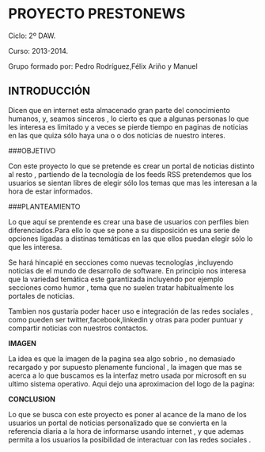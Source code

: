 PROYECTO PRESTONEWS
==========================

Ciclo: 2º DAW.

Curso: 2013-2014.

Grupo formado por: Pedro Rodríguez,Félix Ariño y Manuel 

INTRODUCCIÓN
---------------------
Dicen que en internet esta almacenado gran parte del conocimiento humanos, y, seamos sinceros , lo cierto es que a algunas personas lo que les interesa es limitado y a veces se pierde tiempo en paginas de noticias en las que quiza sólo haya una o o dos noticias de nuestro interes.


###OBJETIVO

Con este proyecto lo que se pretende es crear un portal de noticias distinto al resto , partiendo de la tecnología de los feeds RSS pretendemos  que los usuarios se sientan libres de elegir sólo los temas que mas les interesan a la hora de estar informados.

###PLANTEAMIENTO

Lo que aquí se prentende es crear una base de usuarios con perfiles bien diferenciados.Para ello lo que se pone a su disposición es una serie de opciones ligadas a distinas temáticas en las que ellos puedan elegir sólo lo que les interesa.

Se hará hincapié en secciones como nuevas tecnologías ,incluyendo noticias  de el mundo de desarrollo de software.
En principio nos interesa que la variedad temática este garantizada incluyendo por ejemplo secciones como humor , tema que no suelen tratar habitualmente los portales de noticias.

Tambien nos gustaría poder hacer uso e integración de las redes sociales , como pueden ser twitter,facebook,linkedin y otras para poder puntuar y compartir noticias con nuestros contactos.

**IMAGEN**

La idea es que la imagen de la pagina sea algo sobrio , no demasiado recargado y por supuesto plenamente funcional , la imagen que mas se acerca  a lo que buscamos es la interfaz metro usada por microsoft en su ultimo sistema operativo.
Aqui dejo una aproximacion del logo de la pagina:
<img src=""/>
	
**CONCLUSION**

Lo que se busca con este proyecto es poner al acance de la mano de los usuarios un portal de noticias personalizado que se  convierta en la referencia diaria a la hora de informarse usando internet , y que ademas permita a los usuarios la posibilidad de interactuar con las redes sociales .

